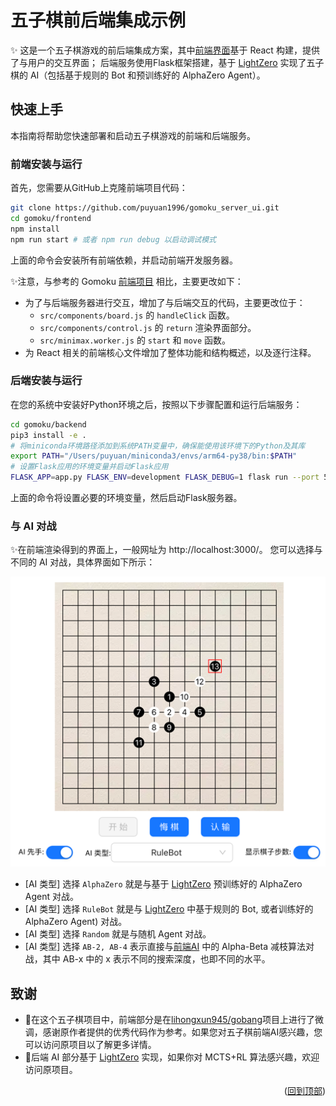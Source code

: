 <div id="top"></div>

# 五子棋前后端集成示例

✨ 这是一个五子棋游戏的前后端集成方案，其中[前端界面](https://github.com/lihongxun945/gobang)基于 React 构建，提供了与用户的交互界面；
后端服务使用Flask框架搭建，基于 [LightZero](https://github.com/opendilab/LightZero) 实现了五子棋的 AI（包括基于规则的 Bot 和预训练好的 AlphaZero Agent）。

## 快速上手

本指南将帮助您快速部署和启动五子棋游戏的前端和后端服务。

### 前端安装与运行

首先，您需要从GitHub上克隆前端项目代码：

```bash
git clone https://github.com/puyuan1996/gomoku_server_ui.git
cd gomoku/frontend
npm install
npm run start # 或者 npm run debug 以启动调试模式
```

上面的命令会安装所有前端依赖，并启动前端开发服务器。

✨注意，与参考的 Gomoku [前端项目](https://github.com/lihongxun945/gobang) 相比，主要更改如下：

- 为了与后端服务器进行交互，增加了与后端交互的代码，主要更改位于：
  - `src/components/board.js` 的 `handleClick` 函数。
  - `src/components/control.js` 的 `return` 渲染界面部分。
  - `src/minimax.worker.js` 的 `start` 和 `move` 函数。
- 为 React 相关的前端核心文件增加了整体功能和结构概述，以及逐行注释。

### 后端安装与运行

在您的系统中安装好Python环境之后，按照以下步骤配置和运行后端服务：

```bash
cd gomoku/backend
pip3 install -e .
# 将miniconda环境路径添加到系统PATH变量中，确保能使用该环境下的Python及其库
export PATH="/Users/puyuan/miniconda3/envs/arm64-py38/bin:$PATH"
# 设置Flask应用的环境变量并启动Flask应用
FLASK_APP=app.py FLASK_ENV=development FLASK_DEBUG=1 flask run --port 5001
```

上面的命令将设置必要的环境变量，然后启动Flask服务器。

### 与 AI 对战

✨在前端渲染得到的界面上，一般网址为 http://localhost:3000/。
您可以选择与不同的 AI 对战，具体界面如下所示：

![ui.png](assets/ui.png)

- [AI 类型] 选择 `AlphaZero` 就是与基于 [LightZero](https://github.com/opendilab/LightZero) 预训练好的 AlphaZero Agent 对战。
- [AI 类型] 选择 `RuleBot` 就是与 [LightZero](https://github.com/opendilab/LightZero) 中基于规则的 Bot, 或者训练好的 AlphaZero Agent) 对战。
- [AI 类型] 选择 `Random` 就是与随机 Agent 对战。
- [AI 类型] 选择 `AB-2, AB-4` 表示直接与[前端AI](https://github.com/lihongxun945/gobang) 中的 Alpha-Beta 减枝算法对战，其中 AB-x 中的 x 表示不同的搜索深度，也即不同的水平。

## 致谢

- 🎉在这个五子棋项目中，前端部分是在[lihongxun945/gobang](https://github.com/lihongxun945/gobang)项目上进行了微调，感谢原作者提供的优秀代码作为参考。如果您对五子棋前端AI感兴趣，您可以访问原项目以了解更多详情。
- 🎉后端 AI 部分基于 [LightZero](https://github.com/opendilab/LightZero) 实现，如果你对 MCTS+RL 算法感兴趣，欢迎访问原项目。

<p align="right">(<a href="#top">回到顶部</a>)</p>